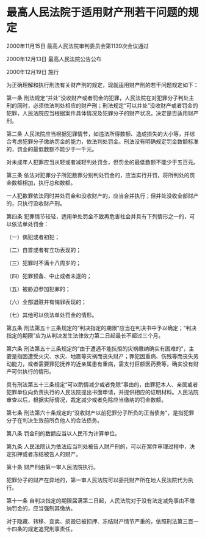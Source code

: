 # 最高人民法院于适用财产刑若干问题的规定

2000年11月15日 最高人民法院审判委员会第1139次会议通过

2000年12月13日 最高人民法院公告公布

2000年12月19日 施行

为正确理解和执行刑法有关财产刑的规定，现就适用财产刑的若干问题规定如下：

第一条 刑法规定“并处”没收财产或者罚金的犯罪，人民法院在对犯罪分子判处主刑的同时，必须依法判处相应的财产刑；刑法规定“可以并处”没收财产或者罚金的犯罪，人民法院应当根据案件具体情况及犯罪分子的财产状况，决定是否适用财产刑。

第二条 人民法院应当根据犯罪情节，如违法所得数额、造成损失的大小等，并综合考虑犯罪分子缴纳罚金的能力，依法判处罚金。刑法没有明确规定罚金数额标准的，罚金的最低数额不能少于一千元。

对未成年人犯罪应当从轻或者减轻判处罚金，但罚金的最低数额不能少于五百元。

第三条 依法对犯罪分子所犯数罪分别判处罚金的，应当实行并罚，将所判处的罚金数额相加，执行总和数额。

一人犯数罪依法同时并处罚金和没收财产的，应当合并执行；但并处没收全部财产的，只执行没收财产刑。

第四条 犯罪情节较轻，适用单处罚金不致再危害社会并具有下列情形之一的，可以依法单处罚金：

（一）偶犯或者初犯；

（二）自首或者有立功表现的；

（三）犯罪时不满十八周岁的；

（四）犯罪预备、中止或者未遂的；

（五）被胁迫参加犯罪的；

（六）全部退赃并有悔罪表现的；

（七）其他可以依法单处罚金的情形。

第五条 刑法第五十三条规定的“判决指定的期限”应当在判决书中予以确定；“判决指定的期限”应为从判决发生法律效力第二日起最长不超过三个月。

第六条 刑法第五十三条规定的“由于遭遇不能抗拒的灾祸缴纳确实有困难的”，主要是指因遭受火灾、水灾、地震等灾祸而丧失财产；罪犯因重病、伤残等而丧失劳动能力，或者需要罪犯抚养的近亲属患有重病，需支付巨额医药费等，确实没有财产可供执行的情形。

具有刑法第五十三条规定“可以酌情减少或者免除”事由的，由罪犯本人、亲属或者犯罪单位向负责执行的人民法院提出书面申请，并提供相应的证明材料。人民法院审查以后，根据实际情况，裁定减少或者免除应当缴纳的罚金数额。

第七条 刑法第六十条规定的“没收财产以前犯罪分子所负的正当债务”，是指犯罪分子在判决生效前所负他人的合法债务。

第八条 罚金刑的数额应当以人民币为计算单位。

第九条 人民法院认为依法应当判处被告人财产刑的，可以在案件审理过程中，决定扣押或者冻结被告人的财产。

第十条 财产刑由第一审人民法院执行。

犯罪分子的财产在异地的，第一审人民法院可以委托财产所在地人民法院代为执行。

第十一条 自判决指定的期限届满第二日起，人民法院对于没有法定减免事由不缴纳罚金的，应当强制其缴纳。

对于隐藏、转移、变卖、损毁已被扣押、冻结财产情节严重的，依照刑法第三百一十四条的规定追究刑事责任。
